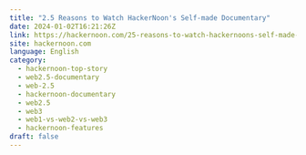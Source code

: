 ```yaml
---
title: "2.5 Reasons to Watch HackerNoon's Self-made Documentary"
date: 2024-01-02T16:21:26Z
link: https://hackernoon.com/25-reasons-to-watch-hackernoons-self-made-documentary?source=rss&utm_medium=RSS&utm_source=news.12bit.vn
site: hackernoon.com
language: English
category:
  - hackernoon-top-story
  - web2.5-documentary
  - web-2.5
  - hackernoon-documentary
  - web2.5
  - web3
  - web1-vs-web2-vs-web3
  - hackernoon-features
draft: false
---
```

